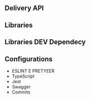 ## Delivery API

## Libraries

## Libraries DEV Dependecy

## Configurations

- ESLINT E PRETYEER
- TypeScript
- Jest
- Swagger
- Commits
